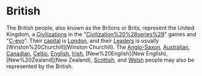 # British

The British people, also known as the Britons or Brits, represent the United Kingdom, a [Civilizations](civilization) in the "[Civilization%20%28series%29](Civilization)" games and "[C-evo](C-evo)". Their [capital](capital) is [London](London), and their [Leaders](leader) is usually [Winston%20Churchill](Winston Churchill).
The [Anglo-Saxon](Anglo-Saxon), [Australian](Australian), [Canadian](Canadian), [Celtic](Celtic), [English](English), [Irish](Irish), [New%20English](New English), [New%20Zealand](New Zealand), [Scottish](Scottish), and [Welsh](Welsh) people may also be represented by the British.
